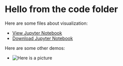 # Hello from the code folder

Here are some files about visualization:
- [View Jupyter Notebook](MatplotlibGraphExamplesS1.html)
- [Download Jupyter Notebook](MatplotlibGraphExamplesS1.ipynb)

Here are some other demos:
- ![Here is a picture]()
